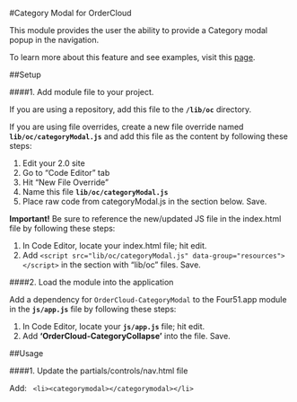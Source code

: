 #Category Modal for OrderCloud 

This module provides the user the ability to provide a Category modal popup in the navigation.

To learn more about this feature and see examples, visit this [page]().

##Setup

####1. Add module file to your project.

If you are using a repository, add this file to the **`/lib/oc`** directory.

If you are using file overrides, create a new file override named **`lib/oc/categoryModal.js`** and add this file as the content by following these steps:

1. Edit your 2.0 site
2. Go to “Code Editor” tab
3. Hit “New File Override”
4. Name this file **`lib/oc/categoryModal.js`**
5. Place raw code from categoryModal.js in the section below. Save.

**Important!** Be sure to reference the new/updated JS file in the index.html file by following these steps:

1. In Code Editor, locate your index.html file; hit edit.
2. Add `<script src="lib/oc/categoryModal.js" data-group="resources"></script>` in the section with “lib/oc” files. Save.

####2. Load the module into the application

Add a dependency for `OrderCloud-CategoryModal` to the Four51.app module in the **`js/app.js`** file by following these steps:

1. In Code Editor, locate your **`js/app.js`** file; hit edit.
2. Add **‘OrderCloud-CategoryCollapse’** into the file. Save.

##Usage

####1. Update the partials/controls/nav.html file

Add: ` <li><categorymodal></categorymodal></li>`
